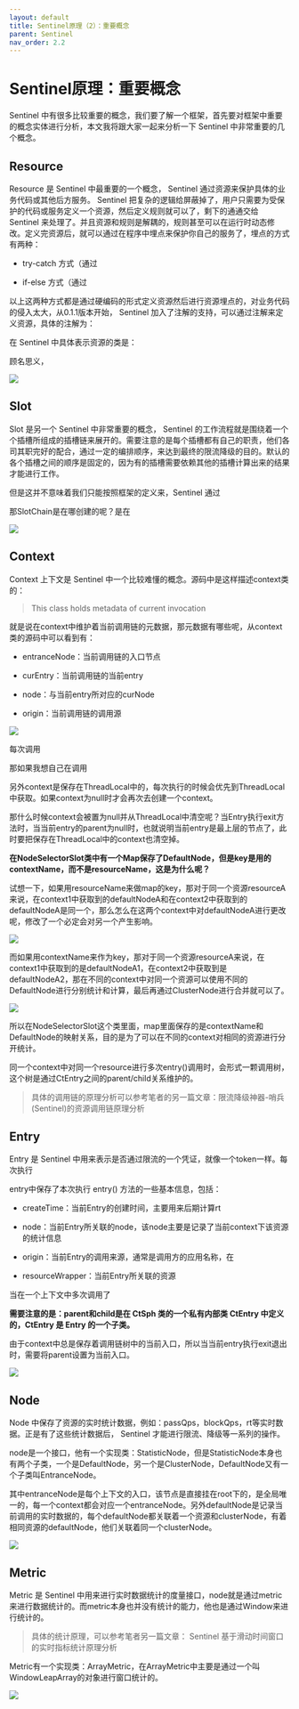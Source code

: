 ```yaml
---
layout: default
title: Sentinel原理（2）：重要概念
parent: Sentinel
nav_order: 2.2
---
```


# Sentinel原理：重要概念

Sentinel 中有很多比较重要的概念，我们要了解一个框架，首先要对框架中重要的概念实体进行分析，本文我将跟大家一起来分析一下 Sentinel 中非常重要的几个概念。

## Resource

Resource 是 Sentinel 中最重要的一个概念， Sentinel 通过资源来保护具体的业务代码或其他后方服务。 Sentinel 把复杂的逻辑给屏蔽掉了，用户只需要为受保护的代码或服务定义一个资源，然后定义规则就可以了，剩下的通通交给 Sentinel 来处理了。并且资源和规则是解耦的，规则甚至可以在运行时动态修改。定义完资源后，就可以通过在程序中埋点来保护你自己的服务了，埋点的方式有两种：

- try-catch 方式（通过 

- if-else 方式（通过 

以上这两种方式都是通过硬编码的形式定义资源然后进行资源埋点的，对业务代码的侵入太大，从0.1.1版本开始， Sentinel 加入了注解的支持，可以通过注解来定义资源，具体的注解为：

在 Sentinel 中具体表示资源的类是：

顾名思义，

![](../../assets/images/Sentinel/attachments/Sentinel原理（2）：重要概念_image_0.png)

## Slot

Slot 是另一个 Sentinel 中非常重要的概念， Sentinel 的工作流程就是围绕着一个个插槽所组成的插槽链来展开的。需要注意的是每个插槽都有自己的职责，他们各司其职完好的配合，通过一定的编排顺序，来达到最终的限流降级的目的。默认的各个插槽之间的顺序是固定的，因为有的插槽需要依赖其他的插槽计算出来的结果才能进行工作。

但是这并不意味着我们只能按照框架的定义来，Sentinel 通过 

那SlotChain是在哪创建的呢？是在 

![](../../assets/images/Sentinel/attachments/Sentinel原理（2）：重要概念_image_1.png)

## Context

Context 上下文是 Sentinel 中一个比较难懂的概念。源码中是这样描述context类的：

> This class holds metadata of current invocation


就是说在context中维护着当前调用链的元数据，那元数据有哪些呢，从context类的源码中可以看到有：


- entranceNode：当前调用链的入口节点

- curEntry：当前调用链的当前entry

- node：与当前entry所对应的curNode

- origin：当前调用链的调用源

![](../../assets/images/Sentinel/attachments/Sentinel原理（2）：重要概念_image_2.png)

每次调用 

那如果我想自己在调用  

另外context是保存在ThreadLocal中的，每次执行的时候会优先到ThreadLocal中获取。如果context为null时才会再次去创建一个context。

那什么时候context会被置为null并从ThreadLocal中清空呢？当Entry执行exit方法时，当当前entry的parent为null时，也就说明当前entry是最上层的节点了，此时要把保存在ThreadLocal中的context也清空掉。

**在NodeSelectorSlot类中有一个Map保存了DefaultNode，但是key是用的contextName，而不是resourceName，这是为什么呢？**

试想一下，如果用resourceName来做map的key，那对于同一个资源resourceA来说，在context1中获取到的defaultNodeA和在context2中获取到的defaultNodeA是同一个，那么怎么在这两个context中对defaultNodeA进行更改呢，修改了一个必定会对另一个产生影响。

![](../../assets/images/Sentinel/attachments/Sentinel原理（2）：重要概念_image_3.png)

而如果用contextName来作为key，那对于同一个资源resourceA来说，在context1中获取到的是defaultNodeA1，在context2中获取到是defaultNodeA2，那在不同的context中对同一个资源可以使用不同的DefaultNode进行分别统计和计算，最后再通过ClusterNode进行合并就可以了。

![](../../assets/images/Sentinel/attachments/Sentinel原理（2）：重要概念_image_4.png)

所以在NodeSelectorSlot这个类里面，map里面保存的是contextName和DefaultNode的映射关系，目的是为了可以在不同的context对相同的资源进行分开统计。

同一个context中对同一个resource进行多次entry()调用时，会形式一颗调用树，这个树是通过CtEntry之间的parent/child关系维护的。

> 具体的调用链的原理分析可以参考笔者的另一篇文章：限流降级神器-哨兵(Sentinel)的资源调用链原理分析


## Entry

Entry 是 Sentinel 中用来表示是否通过限流的一个凭证，就像一个token一样。每次执行 

entry中保存了本次执行 entry() 方法的一些基本信息，包括：

- createTime：当前Entry的创建时间，主要用来后期计算rt

- node：当前Entry所关联的node，该node主要是记录了当前context下该资源的统计信息

- origin：当前Entry的调用来源，通常是调用方的应用名称，在

- resourceWrapper：当前Entry所关联的资源

当在一个上下文中多次调用了 

**需要注意的是：parent和child是在 CtSph 类的一个私有内部类 CtEntry 中定义的，CtEntry 是 Entry 的一个子类。**

由于context中总是保存着调用链树中的当前入口，所以当当前entry执行exit退出时，需要将parent设置为当前入口。

![](../../assets/images/Sentinel/attachments/Sentinel原理（2）：重要概念_image_5.png)

## Node

Node 中保存了资源的实时统计数据，例如：passQps，blockQps，rt等实时数据。正是有了这些统计数据后， Sentinel 才能进行限流、降级等一系列的操作。

node是一个接口，他有一个实现类：StatisticNode，但是StatisticNode本身也有两个子类，一个是DefaultNode，另一个是ClusterNode，DefaultNode又有一个子类叫EntranceNode。

其中entranceNode是每个上下文的入口，该节点是直接挂在root下的，是全局唯一的，每一个context都会对应一个entranceNode。另外defaultNode是记录当前调用的实时数据的，每个defaultNode都关联着一个资源和clusterNode，有着相同资源的defaultNode，他们关联着同一个clusterNode。

![](../../assets/images/Sentinel/attachments/Sentinel原理（2）：重要概念_image_6.png)

## Metric

Metric 是 Sentinel 中用来进行实时数据统计的度量接口，node就是通过metric来进行数据统计的。而metric本身也并没有统计的能力，他也是通过Window来进行统计的。

> 具体的统计原理，可以参考笔者另一篇文章： Sentinel 基于滑动时间窗口的实时指标统计原理分析


Metric有一个实现类：ArrayMetric，在ArrayMetric中主要是通过一个叫WindowLeapArray的对象进行窗口统计的。



![](../../assets/images/Sentinel/attachments/Sentinel原理（2）：重要概念_image_7.png)